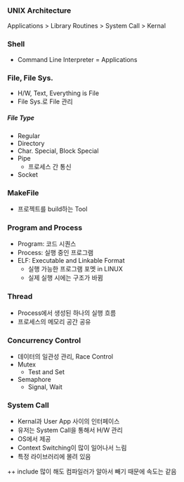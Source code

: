### UNIX Architecture

Applications > Library Routines > System Call > Kernal

### Shell

- Command Line Interpreter = Applications

### File, File Sys.

- H/W, Text, Everything is File
- File Sys.로 File 관리

##### File Type

- Regular
- Directory
- Char. Special, Block Special
- Pipe
  - 프로세스 간 통신
- Socket

### MakeFile

- 프로젝트를 build하는 Tool

### Program and Process

- Program: 코드 시퀀스
- Process: 실행 중인 프로그램
- ELF: Executable and Linkable Format
  - 실행 가능한 프로그램 포멧 in LINUX
  - 실제 실행 시에는 구조가 바뀜

### Thread

- Process에서 생성된 하나의 실행 흐름
- 프로세스의 메모리 공간 공유

### Concurrency Control

- 데이터의 일관성 관리, Race Control
- Mutex
  - Test and Set
- Semaphore
  - Signal, Wait

### System Call

- Kernal과 User App 사이의 인터페이스
- 유저는 System Call을 통해서 H/W 관리
- OS에서 제공
- Context Switching이 많이 일어나서 느림
- 특정 라이브러리에 몰려 있음

++ include 많이 해도 컴파일러가 알아서 빼기 때문에 속도는 같음
